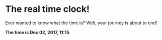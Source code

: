 # The real time clock!

Ever wanted to know what the time is? Well, your journey is about to end!

**The time is Dec 02, 2017, 11:15**